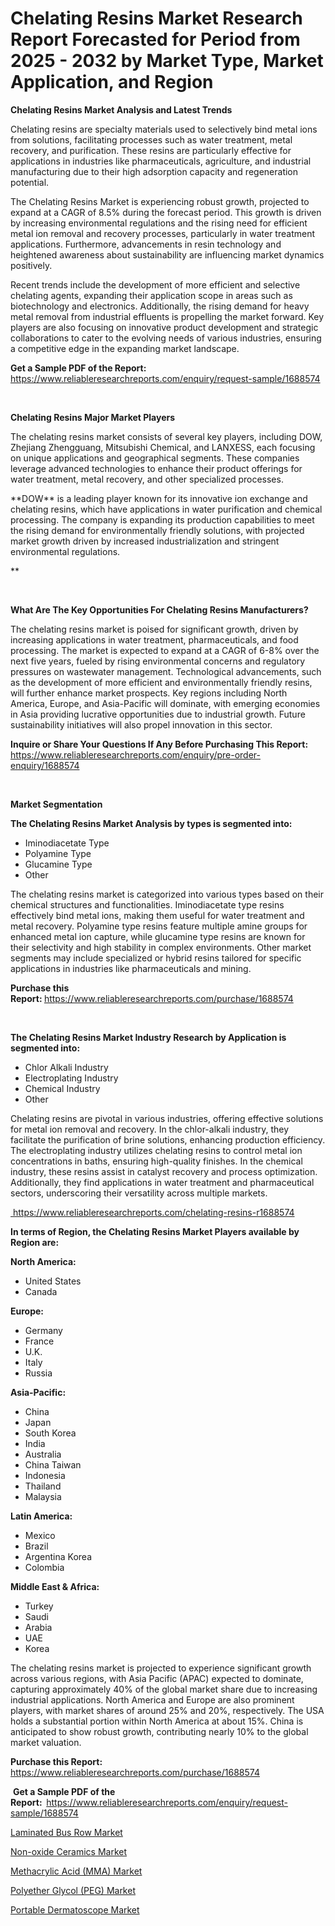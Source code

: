 <p><h1>Chelating Resins Market Research Report Forecasted for Period from 2025 -  2032 by Market Type, Market Application, and Region</h1></p><p><strong>Chelating Resins Market Analysis and Latest Trends</strong></p>
<p><p>Chelating resins are specialty materials used to selectively bind metal ions from solutions, facilitating processes such as water treatment, metal recovery, and purification. These resins are particularly effective for applications in industries like pharmaceuticals, agriculture, and industrial manufacturing due to their high adsorption capacity and regeneration potential.</p><p>The Chelating Resins Market is experiencing robust growth, projected to expand at a CAGR of 8.5% during the forecast period. This growth is driven by increasing environmental regulations and the rising need for efficient metal ion removal and recovery processes, particularly in water treatment applications. Furthermore, advancements in resin technology and heightened awareness about sustainability are influencing market dynamics positively.</p><p>Recent trends include the development of more efficient and selective chelating agents, expanding their application scope in areas such as biotechnology and electronics. Additionally, the rising demand for heavy metal removal from industrial effluents is propelling the market forward. Key players are also focusing on innovative product development and strategic collaborations to cater to the evolving needs of various industries, ensuring a competitive edge in the expanding market landscape.</p></p>
<p><strong>Get a Sample PDF of the Report:&nbsp;</strong> <a href="https://www.reliableresearchreports.com/enquiry/request-sample/1688574?utm_campaign=32&utm_medium=2&utm_source=Github&utm_content=ia&utm_term=06012025&utm_id=chelating-resins">https://www.reliableresearchreports.com/enquiry/request-sample/1688574</a></p>
<p>&nbsp;</p>
<p><strong>Chelating Resins Major Market Players</strong></p>
<p><p>The chelating resins market consists of several key players, including DOW, Zhejiang Zhengguang, Mitsubishi Chemical, and LANXESS, each focusing on unique applications and geographical segments. These companies leverage advanced technologies to enhance their product offerings for water treatment, metal recovery, and other specialized processes.</p><p>**DOW** is a leading player known for its innovative ion exchange and chelating resins, which have applications in water purification and chemical processing. The company is expanding its production capabilities to meet the rising demand for environmentally friendly solutions, with projected market growth driven by increased industrialization and stringent environmental regulations.</p><p>**</p></p>
<p>&nbsp;</p>
<p><strong>What Are The Key Opportunities For Chelating Resins Manufacturers?</strong></p>
<p><p>The chelating resins market is poised for significant growth, driven by increasing applications in water treatment, pharmaceuticals, and food processing. The market is expected to expand at a CAGR of 6-8% over the next five years, fueled by rising environmental concerns and regulatory pressures on wastewater management. Technological advancements, such as the development of more efficient and environmentally friendly resins, will further enhance market prospects. Key regions including North America, Europe, and Asia-Pacific will dominate, with emerging economies in Asia providing lucrative opportunities due to industrial growth. Future sustainability initiatives will also propel innovation in this sector.</p></p>
<p><strong>Inquire or Share Your Questions If Any Before Purchasing This Report:</strong> <a href="https://www.reliableresearchreports.com/enquiry/pre-order-enquiry/1688574?utm_campaign=32&utm_medium=2&utm_source=Github&utm_content=ia&utm_term=06012025&utm_id=chelating-resins">https://www.reliableresearchreports.com/enquiry/pre-order-enquiry/1688574</a></p>
<p>&nbsp;</p>
<p><strong>Market Segmentation</strong></p>
<p><strong>The Chelating Resins Market Analysis by types is segmented into:</strong></p>
<p><ul><li>Iminodiacetate Type</li><li>Polyamine Type</li><li>Glucamine Type</li><li>Other</li></ul></p>
<p><p>The chelating resins market is categorized into various types based on their chemical structures and functionalities. Iminodiacetate type resins effectively bind metal ions, making them useful for water treatment and metal recovery. Polyamine type resins feature multiple amine groups for enhanced metal ion capture, while glucamine type resins are known for their selectivity and high stability in complex environments. Other market segments may include specialized or hybrid resins tailored for specific applications in industries like pharmaceuticals and mining.</p></p>
<p><strong>Purchase this Report:&nbsp;</strong><a href="https://www.reliableresearchreports.com/purchase/1688574?utm_campaign=32&utm_medium=2&utm_source=Github&utm_content=ia&utm_term=06012025&utm_id=chelating-resins">https://www.reliableresearchreports.com/purchase/1688574</a></p>
<p>&nbsp;</p>
<p><strong>The Chelating Resins Market Industry Research by Application is segmented into:</strong></p>
<p><ul><li>Chlor Alkali Industry</li><li>Electroplating Industry</li><li>Chemical Industry</li><li>Other</li></ul></p>
<p><p>Chelating resins are pivotal in various industries, offering effective solutions for metal ion removal and recovery. In the chlor-alkali industry, they facilitate the purification of brine solutions, enhancing production efficiency. The electroplating industry utilizes chelating resins to control metal ion concentrations in baths, ensuring high-quality finishes. In the chemical industry, these resins assist in catalyst recovery and process optimization. Additionally, they find applications in water treatment and pharmaceutical sectors, underscoring their versatility across multiple markets.</p></p>
<p><a href="https://www.reliableresearchreports.com/chelating-resins-r1688574?utm_campaign=32&utm_medium=2&utm_source=Github&utm_content=ia&utm_term=06012025&utm_id=chelating-resins">&nbsp;https://www.reliableresearchreports.com/chelating-resins-r1688574</a></p>
<p><strong>In terms of Region, the Chelating Resins Market Players available by Region are:</strong></p>
<p>
    <p> <strong> North America: </strong>
        <ul>
            <li>United States</li>
            <li>Canada</li>
        </ul>
        </p> 
    <p> <strong> Europe: </strong>
        <ul>
            <li>Germany</li>
            <li>France</li>
            <li>U.K.</li>
            <li>Italy</li>
            <li>Russia</li>
        </ul>
        </p> 
    <p> <strong> Asia-Pacific: </strong>
        <ul>
            <li>China</li>
            <li>Japan</li>
            <li>South Korea</li>
            <li>India</li>
            <li>Australia</li>
            <li>China Taiwan</li>
            <li>Indonesia</li>
            <li>Thailand</li>
            <li>Malaysia</li>
        </ul>
        </p> 
    <p> <strong> Latin America: </strong>
        <ul>
            <li>Mexico</li>
            <li>Brazil</li>
            <li>Argentina Korea</li>
            <li>Colombia</li>
        </ul>
        </p> 
    <p> <strong> Middle East & Africa: </strong>
        <ul>
            <li>Turkey</li>
            <li>Saudi</li>
            <li>Arabia</li>
            <li>UAE</li>
            <li>Korea</li>
        </ul>
    </p>
    </p>
<p><p>The chelating resins market is projected to experience significant growth across various regions, with Asia Pacific (APAC) expected to dominate, capturing approximately 40% of the global market share due to increasing industrial applications. North America and Europe are also prominent players, with market shares of around 25% and 20%, respectively. The USA holds a substantial portion within North America at about 15%. China is anticipated to show robust growth, contributing nearly 10% to the global market valuation.</p></p>
<p><strong>Purchase this Report: </strong><a href="https://www.reliableresearchreports.com/purchase/1688574?utm_campaign=32&utm_medium=2&utm_source=Github&utm_content=ia&utm_term=06012025&utm_id=chelating-resins">https://www.reliableresearchreports.com/purchase/1688574</a></p>
<p>&nbsp;<strong>Get a Sample PDF of the Report:&nbsp;&nbsp;</strong><a href="https://www.reliableresearchreports.com/enquiry/request-sample/1688574?utm_campaign=32&utm_medium=2&utm_source=Github&utm_content=ia&utm_term=06012025&utm_id=chelating-resins">https://www.reliableresearchreports.com/enquiry/request-sample/1688574</a></p>
<p><strong></strong></p>
<p><p><a href="https://www.linkedin.com/pulse/laminated-bus-rowmarket-size-trends-growth-rate-127-cagr-from-t2pcf?utm_campaign=32&utm_medium=2&utm_source=Github&utm_content=ia&utm_term=06012025&utm_id=chelating-resins">Laminated Bus Row Market</a></p><p><a href="https://www.linkedin.com/pulse/key-driving-factors-non-oxide-ceramics-industry-striking-alu1e?utm_campaign=32&utm_medium=2&utm_source=Github&utm_content=ia&utm_term=06012025&utm_id=chelating-resins">Non-oxide Ceramics Market</a></p><p><a href="https://github.com/irfadac/Market-Research-Report-List-5/blob/main/methacrylic-acid-mma-market.md?utm_campaign=32&utm_medium=2&utm_source=Github&utm_content=ia&utm_term=06012025&utm_id=chelating-resins">Methacrylic Acid (MMA) Market</a></p><p><a href="https://github.com/JakirUddin651/Market-Research-Report-List-1/blob/main/polyether-glycol-peg-market.md?utm_campaign=32&utm_medium=2&utm_source=Github&utm_content=ia&utm_term=06012025&utm_id=chelating-resins">Polyether Glycol (PEG) Market</a></p><p><a href="https://www.linkedin.com/pulse/portable-dermatoscope-market-growth-study-examines-trajectory-nx0ne?utm_campaign=32&utm_medium=2&utm_source=Github&utm_content=ia&utm_term=06012025&utm_id=chelating-resins">Portable Dermatoscope Market</a></p></p>